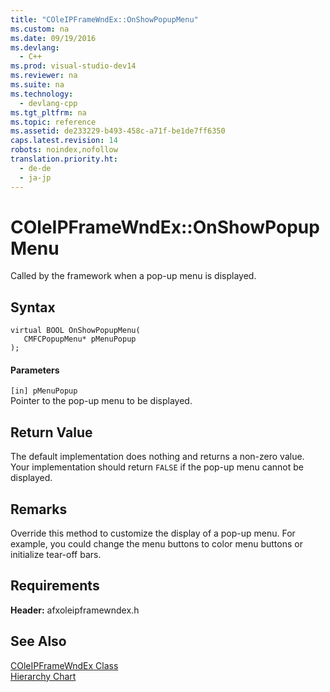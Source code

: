```yaml
---
title: "COleIPFrameWndEx::OnShowPopupMenu"
ms.custom: na
ms.date: 09/19/2016
ms.devlang: 
  - C++
ms.prod: visual-studio-dev14
ms.reviewer: na
ms.suite: na
ms.technology: 
  - devlang-cpp
ms.tgt_pltfrm: na
ms.topic: reference
ms.assetid: de233229-b493-458c-a71f-be1de7ff6350
caps.latest.revision: 14
robots: noindex,nofollow
translation.priority.ht: 
  - de-de
  - ja-jp
---
```

# COleIPFrameWndEx::OnShowPopupMenu
Called by the framework when a pop-up menu is displayed.  
  
## Syntax  
  
```  
virtual BOOL OnShowPopupMenu(  
   CMFCPopupMenu* pMenuPopup  
);  
```  
  
#### Parameters  
 `[in] pMenuPopup`  
 Pointer to the pop-up menu to be displayed.  
  
## Return Value  
 The default implementation does nothing and returns a non-zero value. Your implementation should return `FALSE` if the pop-up menu cannot be displayed.  
  
## Remarks  
 Override this method to customize the display of a pop-up menu. For example, you could change the menu buttons to color menu buttons or initialize tear-off bars.  
  
## Requirements  
 **Header:** afxoleipframewndex.h  
  
## See Also  
 [COleIPFrameWndEx Class](../vs140/COleIPFrameWndEx-Class.md)   
 [Hierarchy Chart](../vs140/Hierarchy-Chart.md)